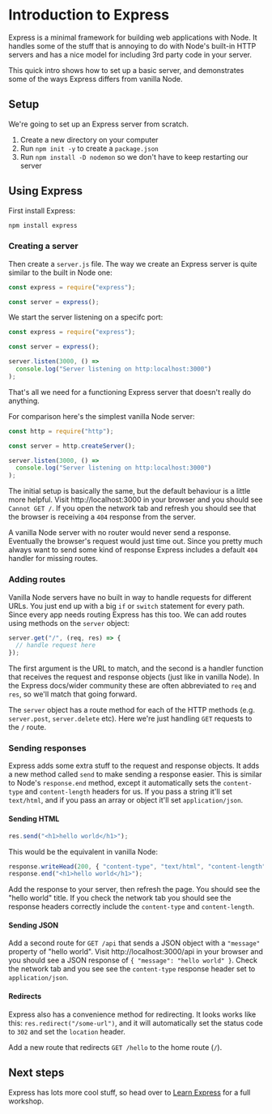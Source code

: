 # Introduction to Express

Express is a minimal framework for building web applications with Node. It handles some of the stuff that is annoying to do with Node's built-in HTTP servers and has a nice model for including 3rd party code in your server.

This quick intro shows how to set up a basic server, and demonstrates some of the ways Express differs from vanilla Node.

## Setup

We're going to set up an Express server from scratch.

1. Create a new directory on your computer
1. Run `npm init -y` to create a `package.json`
1. Run `npm install -D nodemon` so we don't have to keep restarting our server

## Using Express

First install Express:

```sh
npm install express
```

### Creating a server

Then create a `server.js` file. The way we create an Express server is quite similar to the built in Node one:

```js
const express = require("express");

const server = express();
```

We start the server listening on a specifc port:

```js
const express = require("express");

const server = express();

server.listen(3000, () =>
  console.log("Server listening on http:localhost:3000")
);
```

That's all we need for a functioning Express server that doesn't really do anything.

For comparison here's the simplest vanilla Node server:

```js
const http = require("http");

const server = http.createServer();

server.listen(3000, () =>
  console.log("Server listening on http:localhost:3000")
);
```

The initial setup is basically the same, but the default behaviour is a little more helpful. Visit http://localhost:3000 in your browser and you should see `Cannot GET /`. If you open the network tab and refresh you should see that the browser is receiving a `404` response from the server.

A vanilla Node server with no router would never send a response. Eventually the browser's request would just time out. Since you pretty much always want to send some kind of response Express includes a default `404` handler for missing routes.

### Adding routes

Vanilla Node servers have no built in way to handle requests for different URLs. You just end up with a big `if` or `switch` statement for every path. Since every app needs routing Express has this too. We can add routes using methods on the `server` object:

```js
server.get("/", (req, res) => {
  // handle request here
});
```

The first argument is the URL to match, and the second is a handler function that receives the request and response objects (just like in vanilla Node). In the Express docs/wider community these are often abbreviated to `req` and `res`, so we'll match that going forward.

The `server` object has a route method for each of the HTTP methods (e.g. `server.post`, `server.delete` etc). Here we're just handling `GET` requests to the `/` route.

### Sending responses

Express adds some extra stuff to the request and response objects. It adds a new method called `send` to make sending a response easier. This is similar to Node's `response.end` method, except it automatically sets the `content-type` and `content-length` headers for us. If you pass a string it'll set `text/html`, and if you pass an array or object it'll set `application/json`.

#### Sending HTML

```js
res.send("<h1>hello world</h1>");
```

This would be the equivalent in vanilla Node:

```js
response.writeHead(200, { "content-type", "text/html", "content-length": 20 });
response.end("<h1>hello world</h1>");
```

Add the response to your server, then refresh the page. You should see the "hello world" title. If you check the network tab you should see the response headers correctly include the `content-type` and `content-length`.

#### Sending JSON

Add a second route for `GET /api` that sends a JSON object with a `"message"` property of "hello world". Visit http://localhost:3000/api in your browser and you should see a JSON response of `{ "message": "hello world" }`. Check the network tab and you see see the `content-type` response header set to `application/json`.

#### Redirects

Express also has a convenience method for redirecting. It looks works like this: `res.redirect("/some-url")`, and it will automatically set the status code to `302` and set the `location` header.

Add a new route that redirects `GET /hello` to the home route (`/`).

## Next steps

Express has lots more cool stuff, so head over to [Learn Express](http://github.com/oliverjam/learn-express) for a full workshop.
